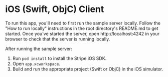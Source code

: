# iOS (Swift, ObjC) Client

To run this app, you'll need to first run the sample server locally.
Follow the "How to run locally" instructions in the root directory's README.md to get started.
Once you've started the server, open http://localhost:4242 in your browser to check that the
server is running locally.

After running the sample server:

1. Run `pod install` to install the Stripe iOS SDK.
2. Open `app.xcworkspace`.
3. Build and run the appropriate project (Swift or ObjC) in the iOS simulator.
